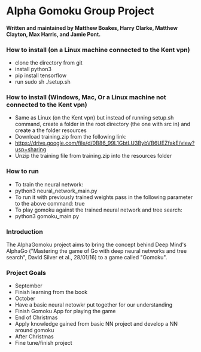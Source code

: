 # Alpha Gomoku Group Project
#### Written and maintained by Matthew Boakes, Harry Clarke, Matthew Clayton, Max Harris, and Jamie Pont.

### How to install (on a Linux machine connected to the Kent vpn)
* clone the directory from git
* install python3
* pip install tensorflow
* run sudo sh ./setup.sh

### How to install (Windows, Mac, Or a Linux machine not connected to the Kent vpn)
* Same as Linux (on the Kent vpn)  but instead of running setup.sh command, create a folder in the root directory (the one with src in) and create a the folder resources
* Download training.zip from the following link:
 * https://drive.google.com/file/d/0B86_99L1GbtLU3BybVB6UEZfakE/view?usp=sharing
* Unzip the training file from training.zip into the resources folder

### How to run
* To train the neural network:
 * python3 neural_network_main.py
  * To run it with previously trained weights pass in the following parameter to the above command: true
 * To play gomoku against the trained neural network and tree search:
  * python3 gomoku_main.py

### Introduction

The AlphaGomoku project aims to bring the concept behind Deep Mind's AlphaGo ("Mastering the game of Go with deep neural networks and tree search", David Silver et al., 28/01/16) to a game called "Gomoku".

### Project Goals
* September
 * Finish learning from the book
* October 
 * Have a basic neural netowkr put together for our understanding
 * Finish Gomoku App for playing the game
* End of Christmas 
 * Apply knowledge gained from basic NN project and develop a NN around gomoku
* After Christmas
 * Fine tune/finish project

